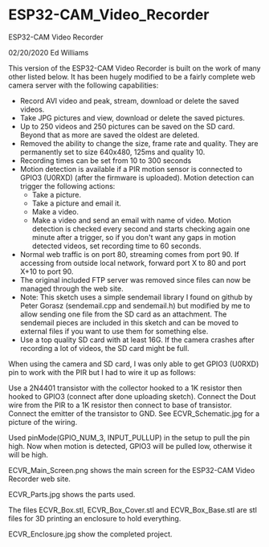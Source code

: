 # ESP32-CAM_Video_Recorder

ESP32-CAM Video Recorder

02/20/2020 Ed Williams 

This version of the ESP32-CAM Video Recorder is built on the work of many other listed below.
It has been hugely modified to be a fairly complete web camera server with the following capabilities:
  - Record AVI video and peak, stream, download or delete the saved videos.
  - Take JPG pictures and view, download or delete the saved pictures.
  - Up to 250 videos and 250 pictures can be saved on the SD card. Beyond that as more
    are saved the oldest are deleted.
  - Removed the ability to change the size, frame rate and quality. They are permanently 
    set to size 640x480, 125ms and quality 10.
  - Recording times can be set from 10 to 300 seconds
  - Motion detection is available if a PIR motion sensor is connected to GPIO3 (U0RXD)
    (after the firmware is uploaded). 
    Motion detection can trigger the following actions:
    - Take a picture.
    - Take a picture and email it.
    - Make a video.
    - Make a video and send an email with name of video.
    Motion detection is checked every second and starts checking again one minute
    after a trigger, so if you don't want any gaps in motion detected videos, set 
    recording time to 60 seconds.
  - Normal web traffic is on port 80, streaming comes from port 90. If accessing from 
    outside local network, forward port X to 80 and port X+10 to port 90.
  - The original included FTP server was removed since files can now be managed through
    the web site.
  - Note: This sketch uses a simple sendemail library I found on github by Peter Gorasz
    (sendemail.cpp and sendemail.h) but modified by me to allow sending one file from 
    the SD card as an attachment. The sendemail pieces are included in this sketch and 
    can be moved to external files if you want to use them for something else.
  - Use a top quality SD card with at least 16G. If the camera crashes after recording a
    lot of videos, the SD card might be full.

When using the camera and SD card, I was only able to get GPIO3 (U0RXD) pin to work
with the PIR but I had to wire it up as follows:

Use a 2N4401 transistor with the collector hooked to a 1K resistor then hooked to GPIO3
(connect after done uploading sketch). Connect the Dout wire from the PIR to a 1K resistor
then connect to base of transistor. Connect the emitter of the transistor to GND. See
ECVR_Schematic.jpg for a picture of the wiring.

Used pinMode(GPIO_NUM_3, INPUT_PULLUP) in the setup to pull the pin high. Now when 
motion is detected, GPIO3 will be pulled low, otherwise it will be high.

ECVR_Main_Screen.png shows the main screen for the ESP32-CAM Video Recorder web site.

ECVR_Parts.jpg shows the parts used.

The files ECVR_Box.stl, ECVR_Box_Cover.stl and ECVR_Box_Base.stl are stl files for
3D printing an enclosure to hold everything.

ECVR_Enclosure.jpg show the completed project.

